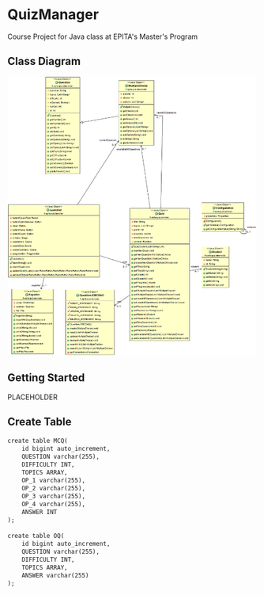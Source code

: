# QuizManager
Course Project for Java class at EPITA's Master's Program

## Class Diagram

![UML Class Diagram](ClassDiagramOverview.png)

## Getting Started
PLACEHOLDER 

## Create Table
```
create table MCQ(
	id bigint auto_increment, 
	QUESTION varchar(255), 
	DIFFICULTY INT,
	TOPICS ARRAY,
	OP_1 varchar(255), 
	OP_2 varchar(255), 
	OP_3 varchar(255), 
	OP_4 varchar(255), 
	ANSWER INT
);

create table OQ(
	id bigint auto_increment, 
	QUESTION varchar(255), 
	DIFFICULTY INT,
	TOPICS ARRAY,
	ANSWER varchar(255)
);
```
